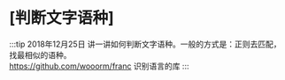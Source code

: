 # [判断文字语种]

:::tip
2018年12月25日
讲一讲如何判断文字语种。一般的方式是：正则去匹配，找最相似的语种。<br>
https://github.com/wooorm/franc 识别语言的库
:::